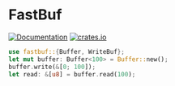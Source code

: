 # FastBuf
[![Documentation](https://docs.rs/fastbuf/badge.svg)](https://docs.rs/fastbuf)
[![crates.io](https://img.shields.io/crates/v/fastbuf.svg)](https://crates.io/crates/fastbuf)

```rust 
use fastbuf::{Buffer, WriteBuf};
let mut buffer: Buffer<100> = Buffer::new();
buffer.write(&[0; 100]);
let read: &[u8] = buffer.read(100);
```
